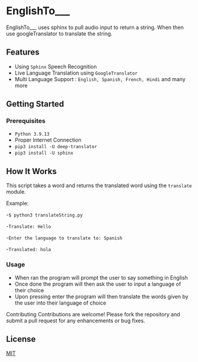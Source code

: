 # EnglishTo___
EnglishTo___ uses sphinx to pull audio input to return a string. When then use googleTranslator to translate the string.  


## Features
- Using `Sphinx` Speech Recognition
- Live Language Translation using `GoogleTranslator`
- Multi Language Support : `English, Spanish, French, Hindi` and many more

## Getting Started

### Prerequisites
- `Python 3.9.13`
- Proper Internet Connection
- `pip3 install -U deep-translator`
- `pip3 install -U sphinx`
## How It Works

This script takes a word and returns the translated word using the `translate` module.

Example:

-`$ python3 translateString.py `

-`Translate: Hello`

-`Enter the language to translate to: Spanish`

-`Translated: hola`

### Usage
- When ran the program will prompt the user to say something in English
- Once done the program will then ask the user to input a language of their choice
- Upon pressing enter the program will then translate the words given by the user into their language of choice

Contributing Contributions are welcome! Please fork the repository and submit a pull request for any enhancements or bug fixes.
## License

[MIT](https://choosealicense.com/licenses/mit/)
